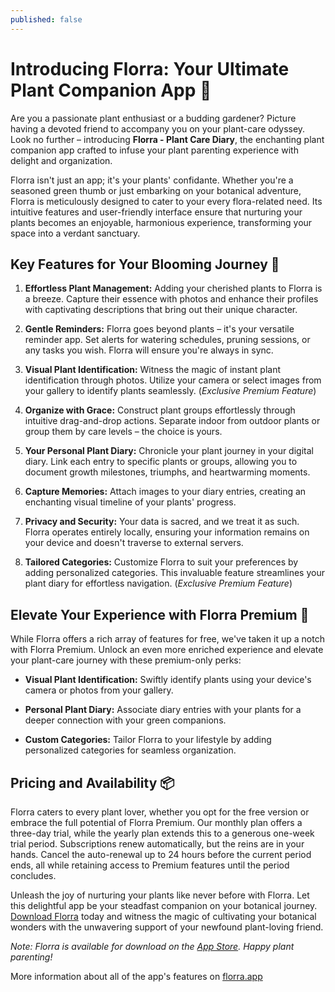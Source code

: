 ```yaml
---
published: false
---
```

# Introducing Florra: Your Ultimate Plant Companion App 🌱

Are you a passionate plant enthusiast or a budding gardener? Picture having a devoted friend to accompany you on your plant-care odyssey. Look no further – introducing **Florra - Plant Care Diary**, the enchanting plant companion app crafted to infuse your plant parenting experience with delight and organization.

Florra isn't just an app; it's your plants' confidante. Whether you're a seasoned green thumb or just embarking on your botanical adventure, Florra is meticulously designed to cater to your every flora-related need. Its intuitive features and user-friendly interface ensure that nurturing your plants becomes an enjoyable, harmonious experience, transforming your space into a verdant sanctuary.

## Key Features for Your Blooming Journey 🌼

1. **Effortless Plant Management:** Adding your cherished plants to Florra is a breeze. Capture their essence with photos and enhance their profiles with captivating descriptions that bring out their unique character.

2. **Gentle Reminders:** Florra goes beyond plants – it's your versatile reminder app. Set alerts for watering schedules, pruning sessions, or any tasks you wish. Florra will ensure you're always in sync.

3. **Visual Plant Identification:** Witness the magic of instant plant identification through photos. Utilize your camera or select images from your gallery to identify plants seamlessly. (*Exclusive Premium Feature*)

4. **Organize with Grace:** Construct plant groups effortlessly through intuitive drag-and-drop actions. Separate indoor from outdoor plants or group them by care levels – the choice is yours.

5. **Your Personal Plant Diary:** Chronicle your plant journey in your digital diary. Link each entry to specific plants or groups, allowing you to document growth milestones, triumphs, and heartwarming moments.

6. **Capture Memories:** Attach images to your diary entries, creating an enchanting visual timeline of your plants' progress.

7. **Privacy and Security:** Your data is sacred, and we treat it as such. Florra operates entirely locally, ensuring your information remains on your device and doesn't traverse to external servers.

8. **Tailored Categories:** Customize Florra to suit your preferences by adding personalized categories. This invaluable feature streamlines your plant diary for effortless navigation. (*Exclusive Premium Feature*)

## Elevate Your Experience with Florra Premium 🌟

While Florra offers a rich array of features for free, we've taken it up a notch with Florra Premium. Unlock an even more enriched experience and elevate your plant-care journey with these premium-only perks:

- **Visual Plant Identification:** Swiftly identify plants using your device's camera or photos from your gallery.

- **Personal Plant Diary:** Associate diary entries with your plants for a deeper connection with your green companions.

- **Custom Categories:** Tailor Florra to your lifestyle by adding personalized categories for seamless organization.

## Pricing and Availability 📦

Florra caters to every plant lover, whether you opt for the free version or embrace the full potential of Florra Premium. Our monthly plan offers a three-day trial, while the yearly plan extends this to a generous one-week trial period. Subscriptions renew automatically, but the reins are in your hands. Cancel the auto-renewal up to 24 hours before the current period ends, all while retaining access to Premium features until the period concludes.

Unleash the joy of nurturing your plants like never before with Florra. Let this delightful app be your steadfast companion on your botanical journey. [Download Florra](https://apps.apple.com/gh/app/florra-plant-care-diary/id6444456083) today and witness the magic of cultivating your botanical wonders with the unwavering support of your newfound plant-loving friend.

*Note: Florra is available for download on the [App Store](https://apps.apple.com/gh/app/florra-plant-care-diary/id6444456083). Happy plant parenting!*

More information about all of the app's features on [florra.app](https://florra.app)
